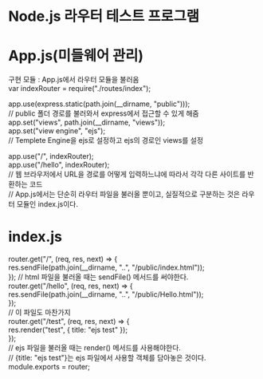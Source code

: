 # Node.js 라우터 테스트 프로그램 

# App.js(미들웨어 관리)
구현 모듈 : App.js에서 라우터 모듈을 불러옴<br>
var indexRouter = require("./routes/index");<br>


app.use(express.static(path.join(__dirname, "public")));<br>
// public 폴더 경로를 불러와서 express에서 접근할 수 있게 해줌 <br>
app.set("views", path.join(__dirname, "views"));<br>
app.set("view engine", "ejs");<br>
// Templete Engine을 ejs로 설정하고 ejs의 경로인 views를 설정 <br>

app.use("/", indexRouter);<br>
app.use("/hello", indexRouter);<br>
// 웹 브라우저에서 URL을 경로를 어떻게 입력하느냐에 따라서 각각 다른 사이트를 반환하는 코드<br>
// App.js에서는 단순히 라우터 파일을 불러올 뿐이고, 실질적으로 구분하는 것은 라우터 모듈인 index.js이다.<br>


# index.js
router.get("/", (req, res, next) => {<br>
  res.sendFile(path.join(__dirname, "..", "/public/index.html"));<br>
});
// html 파일을 불러올 때는 sendFile() 메서드를 써야한다.<br>
router.get("/hello", (req, res, next) => {<br>
  res.sendFile(path.join(__dirname, "..", "/public/Hello.html"));<br>
});<br>
// 이 파일도 마찬가지<br>
router.get("/test", (req, res, next) => {<br>
  res.render("test", { title: "ejs test" });<br>
});<br>
// ejs 파일을 불러올 때는 render() 메서드를 사용해야한다.<br>
// {title: "ejs test"}는 ejs 파일에서 사용할 객체를 담아놓은 것이다.<br>
module.exports = router;<br>
